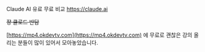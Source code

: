Claude AI 유료 무료 비교
https://claude.ai

~~쟝 클로드 반담~~


[https://mp4.okdevtv.com](https://mp4.okdevtv.com) 에 무료로 괜찮은 강의 올리는 분들이 많이 있어서 모아놓았습니다.
